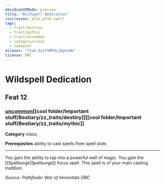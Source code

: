 ```yaml
---
obsidianUIMode: preview
title: "Wildspell Dedication"
cssclasses: pf2e,pf2e-spell
tags:
  - trait/destiny
  - trait/mythic
  - trait/uncommon
  - category/class
  - remaster
aliases: "Item.GajFSMPdLjHyesmb"
license: ORC
---
```

# Wildspell Dedication
## Feat 12
### [uncommon](cool%20folder/Important%20stuff/Bestiary/zz_traits/uncommon.md "Uncommon Rarity Trait")[[cool folder/Important stuff/Bestiary/zz_traits/destiny]][[cool folder/Important stuff/Bestiary/zz_traits/mythic]]

**Category** class; 



**Prerequisites** ability to cast spells from spell slots
* * *
You gain the ability to tap into a powerful well of magic. You gain the [[Spellsurge|Spellsurge]] focus spell. This spell is of your main casting tradition.

*Source: Pathfinder War of Immortals*
*ORC*